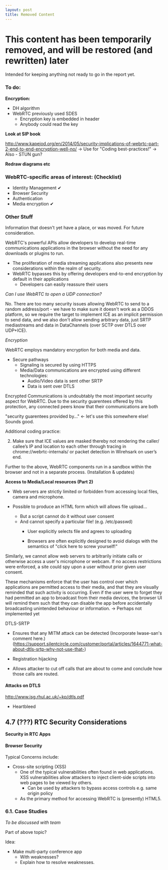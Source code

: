 ```yaml
---
layout: post
title: Removed Content
---
```


# This content has been temporarily removed, and will be restored (and rewritten) later

Intended for keeping anything not ready to go in the report yet.

### To do:

**Encryption:**
- DH algorithm
- WebRTC previously used SDES
    - Encryption key is embedded in header
    - Anybody could read the key

**Look at SIP book**

http://www.kapejod.org/en/2014/05/security-implications-of-webrtc-part-2-end-to-end-encryption-well-no/
-> Use for "Coding best-practices!"
-> Also - STUN gun?

**Redraw diagrams etc**

### WebRTC-specific areas of interest: (Checklist)

- Identity Management ✔︎
- Browser Security
- Authentication
- Media encryption ✔︎

### Other Stuff

Information that doesn't yet have a place, or was moved. For future consideration.

WebRTC's powerful APIs allow developers to develop real-time communications applications in the browser without the need for any downloads or plugins to run.
- The proliferation of media streaming applications also presents new considerations within the realm of security.
- WebRTC bypasses this by offering developers end-to-end encryption by default in their applications
    - Developers can easily reassure their users


*Can I use WebRTC to open a UDP connection?*

No. There are too many security issues allowing WebRTC to send to a random address/port - we have to make sure it doesn't work as a DDOS platform, so we require the target to implement ICE as an implicit permission to send data, and we also don't allow sending arbitrary data, just SRTP mediastreams and data in DataChannels (over SCTP over DTLS over UDP+ICE).


*Encryption*

WebRTC employs mandatory encryption for both media and data.

- Secure pathways
    - Signaling is secured by using HTTPS
    - Media/Data communications are encrypted using different technologies:
      - Audio/Video data is sent other SRTP
      - Data is sent over DTLS

Encrypted Communications is undoubtably the most important security aspect for WebRTC. Due to the security guarentees offered by this protection, any connected peers know that their communications are both

"security guarentees provided by..." <- let's use this somewhere else! Sounds good.

Additional coding practice:

2. Make sure that ICE values are masked thereby not rendering the caller/ callee’s IP and location to each other through tracing in chrome://webrtc-internals/ or packet detection in Wirehsark on user’s end.

Further to the above, WebRTC components run in a sandbox within the browser and not in a separate process. (Installation & updates)


**Access to Media/Local resources (Part 2)**

- Web servers are strictly limited or forbidden from accessing local files, camera and microphone.

- Possible to produce an HTML form which will allows file upload...
    - But a script cannot do it without user consent
    - And cannot specify a particular file! (e.g. /etc/passwd)
        - User explicitly selects file and agrees to uploading

        - Browsers are often explicitly designed to avoid dialogs with the semantics of "click here to screw yourself!"



Similarly, we cannot allow web servers to arbitrarily initiate calls or otherwise access a user's microphone or webcam.
If no access restrictions were enforced, a site could spy upon a user without prior given user consent.

These mechanisms enforce that the user has control over which applications are permitted access to their media, and that they are visually reminded that such activity is occurring. Even if the user were to forget they had permitted an app to broadcast from their media devices, the browser UI will remind them such that they can disable the app before accidentally broadcasting unintended behaviour or information.
-> Perhaps not implemented yet

DTLS-SRTP
- Ensures that any MITM attack can be detected (Incorporate Iwase-san's comment here.) (https://support.silentcircle.com/customer/portal/articles/1644771-what-about-dtls-srtp-why-not-use-that-)

- Registration hijacking
 - Allows attacker to cut off calls that are about to come and conclude how those calls are routed.

#### Attacks on DTLS

http://www.isg.rhul.ac.uk/~kp/dtls.pdf
- Heartbleed



## 4.7 (???) RTC Security Considerations


**Security in RTC Apps**

#### Browser Security


Typical Concerns include:

- Cross-site scripting (XSS)
    - One of the typical vulnerabilities often found in web applications. XSS vulnerabilities allow attackers to inject client-side scripts into web pages to be viewed by others.
        - Can be used by attackers to bypass access controls e.g. same origin policy
    - As the primary method for accessing WebRTC is (presently) HTML5.

### 6.1. Case Studies

*To be discussed with team*

Part of above topic?

Idea:

- Make multi-party conference app
    - With weaknesses?
    - Explain how to resolve weaknesses.